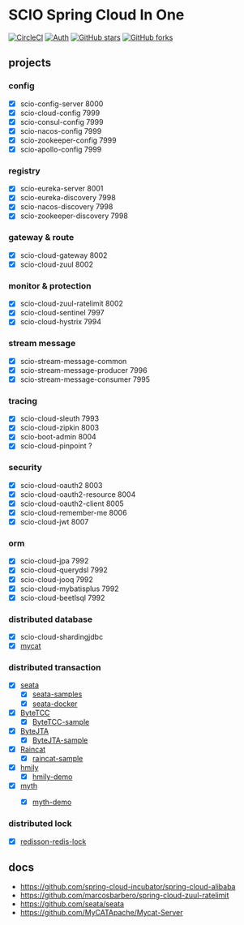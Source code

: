 # SCIO Spring Cloud In One
[![CircleCI](https://circleci.com/gh/rench/scio.svg?style=svg)](https://circleci.com/gh/rench/scio)
[![Auth](https://img.shields.io/badge/Author-Wang.ch-blue.svg)](https://xuankejia.cn)
[![GitHub stars](https://img.shields.io/github/stars/rench/scio.svg?style=social&label=Stars)](https://github.com/rench/scio)
[![GitHub forks](https://img.shields.io/github/forks/rench/scio.svg?style=social&label=Fork)](https://github.com/rench/scio)

## projects
### config
- [x] scio-config-server 8000
- [x] scio-cloud-config 7999
- [x] scio-consul-config 7999
- [x] scio-nacos-config 7999
- [x] scio-zookeeper-config 7999
- [x] scio-apollo-config 7999

### registry
- [x] scio-eureka-server 8001
- [x] scio-eureka-discovery 7998
- [x] scio-nacos-discovery 7998
- [x] scio-zookeeper-discovery 7998

### gateway & route
- [x] scio-cloud-gateway 8002
- [x] scio-cloud-zuul 8002

### monitor & protection
- [x] scio-cloud-zuul-ratelimit 8002
- [x] scio-cloud-sentinel 7997
- [x] scio-cloud-hystrix 7994

### stream message

- [x] scio-stream-message-common
- [x] scio-stream-message-producer 7996
- [x] scio-stream-message-consumer 7995

### tracing
- [x] scio-cloud-sleuth 7993
- [x] scio-cloud-zipkin 8003
- [x] scio-boot-admin 8004
- [x] scio-cloud-pinpoint ?

### security
- [x] scio-cloud-oauth2 8003
- [x] scio-cloud-oauth2-resource 8004
- [x] scio-cloud-oauth2-client 8005
- [x] scio-cloud-remember-me 8006
- [x] scio-cloud-jwt 8007

### orm
- [x] scio-cloud-jpa 7992
- [x] scio-cloud-querydsl 7992
- [x] scio-cloud-jooq 7992
- [x] scio-cloud-mybatisplus 7992
- [x] scio-cloud-beetlsql 7992

### distributed database
- [x] scio-cloud-shardingjdbc
- [x] [mycat](https://github.com/MyCATApache/Mycat-Server)

### distributed transaction
- [x] [seata](https://github.com/seata/seata)
    - [x] [seata-samples](https://github.com/seata/seata-samples)
    - [x] [seata-docker](https://github.com/seata/seata-docker)
- [x] [ByteTCC](https://github.com/liuyangming/ByteTCC)
    - [x] [ByteTCC-sample](https://github.com/liuyangming/ByteTCC-sample)
- [x] [ByteJTA](https://github.com/liuyangming/ByteJTA)
    - [x] [ByteJTA-sample](https://github.com/liuyangming/ByteJTA-sample)
- [x] [Raincat](https://github.com/yu199195/Raincat)
    - [x] [raincat-sample](https://github.com/yu199195/Raincat/tree/master/raincat-sample)
- [x] [hmily](https://github.com/yu199195/hmily)
    - [x] [hmily-demo](https://github.com/yu199195/hmily/tree/master/hmily-demo)
- [x] [myth](https://github.com/yu199195/myth)
    - [x] [myth-demo](https://github.com/yu199195/myth/tree/master/myth-demo)


### distributed lock
- [x] [redisson-redis-lock](https://github.com/redisson/redisson)





## docs

- https://github.com/spring-cloud-incubator/spring-cloud-alibaba
- https://github.com/marcosbarbero/spring-cloud-zuul-ratelimit
- https://github.com/seata/seata
- https://github.com/MyCATApache/Mycat-Server